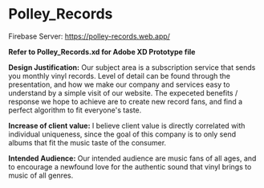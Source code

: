 # Polley_Records

Firebase Server: https://polley-records.web.app/

**Refer to Polley_Records.xd for Adobe XD Prototype file**

**Design Justification:**
Our subject area is a subscription service that sends you monthly vinyl records. Level of detail can be found through the presentation, and how we make our company and services easy to understand by a simple visit of our website. The expeceted benefits / response we hope to achieve are to create new record fans, and find a perfect algorithm to fit everyone's taste.

**Increase of client value:**
I believe client value is directly correlated with individual uniqueness, since the goal of this company is to only send albums that fit the music taste of the consumer.

**Intended Audience:**
Our intended audience are music fans of all ages, and to encourage a newfound love for the authentic sound that vinyl brings to music of all genres.

